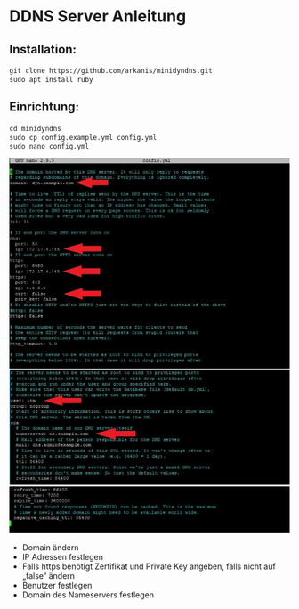 # DDNS Server Anleitung

## Installation:

```
git clone https://github.com/arkanis/minidyndns.git
sudo apt install ruby
```

## Einrichtung:
```
cd minidyndns
sudo cp config.example.yml config.yml
sudo nano config.yml
```
![Image](image1.jpg)
![Image](image2.jpg)
![Image](image3.jpg)

- Domain ändern
-	IP Adressen festlegen 
-	Falls https benötigt Zertifikat und Private Key angeben, falls nicht auf „false“ ändern
-	Benutzer festlegen
-	Domain des Nameservers festlegen
